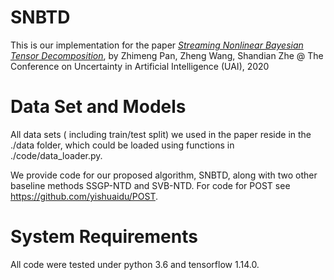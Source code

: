 # SNBTD

This is our implementation for the paper [_Streaming Nonlinear Bayesian Tensor Decomposition_](http://www.auai.org/uai2020/proceedings/210_main_paper.pdf), by Zhimeng Pan, Zheng Wang, Shandian Zhe @  The Conference on Uncertainty in Artificial Intelligence (UAI), 2020

# Data Set and Models

All data sets ( including train/test split) we used in the paper reside in the ./data folder, which could be loaded using functions in ./code/data_loader.py. 

We provide code for our proposed algorithm, SNBTD, along with two other baseline methods SSGP-NTD and SVB-NTD. For code for POST see https://github.com/yishuaidu/POST.

# System Requirements

All code were tested under python 3.6 and tensorflow 1.14.0. 
 
